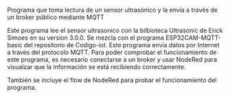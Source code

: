 Programa que toma lectura de un sensor ultrasónico y la envía a través de un broker público mediante MQTT

Este programa lee el sensor ultrasonico con la bilbioteca Ultrasonic de Erick Simoes en su version 3.0.0. Se mezcla con el programa ESP32CAM-MQTT-basic del repositorio de
Codigo-iot. Este programa envía datos  por Internet a través del protocolo MQTT. 
Para poder comprobar el funcionamiento de este programa, es necesario conectarse a un broker y usar NodeRed para visualzar que la información se está recibiendo correctamente.

También se incluye el flow de NodeRed para probar el funcionamiento del programa.
